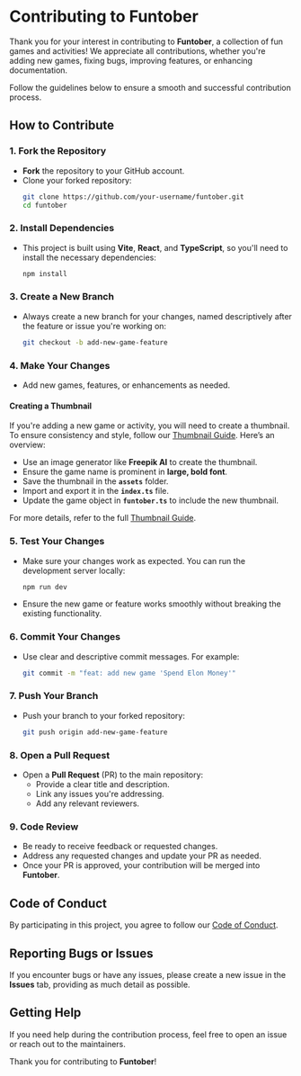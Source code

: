 # Contributing to Funtober

Thank you for your interest in contributing to **Funtober**, a collection of fun games and activities! We appreciate all contributions, whether you're adding new games, fixing bugs, improving features, or enhancing documentation.

Follow the guidelines below to ensure a smooth and successful contribution process.

## How to Contribute

### 1. Fork the Repository

- **Fork** the repository to your GitHub account.
- Clone your forked repository:
  ```bash
  git clone https://github.com/your-username/funtober.git
  cd funtober
  ```

### 2. Install Dependencies

- This project is built using **Vite**, **React**, and **TypeScript**, so you'll need to install the necessary dependencies:
  ```bash
  npm install
  ```

### 3. Create a New Branch

- Always create a new branch for your changes, named descriptively after the feature or issue you're working on:
  ```bash
  git checkout -b add-new-game-feature
  ```

### 4. Make Your Changes

- Add new games, features, or enhancements as needed.
  
#### **Creating a Thumbnail**
If you're adding a new game or activity, you will need to create a thumbnail. To ensure consistency and style, follow our [Thumbnail Guide](THUMBNAIL_GUIDE.md). Here’s an overview:
  
- Use an image generator like **Freepik AI** to create the thumbnail.
- Ensure the game name is prominent in **large, bold font**.
- Save the thumbnail in the **`assets`** folder.
- Import and export it in the **`index.ts`** file.
- Update the game object in **`funtober.ts`** to include the new thumbnail.

For more details, refer to the full [Thumbnail Guide](THUMBNAIL_GUIDE.md).

### 5. Test Your Changes

- Make sure your changes work as expected. You can run the development server locally:
  ```bash
  npm run dev
  ```

- Ensure the new game or feature works smoothly without breaking the existing functionality.

### 6. Commit Your Changes

- Use clear and descriptive commit messages. For example:
  ```bash
  git commit -m "feat: add new game 'Spend Elon Money'"
  ```

### 7. Push Your Branch

- Push your branch to your forked repository:
  ```bash
  git push origin add-new-game-feature
  ```

### 8. Open a Pull Request

- Open a **Pull Request** (PR) to the main repository:
  - Provide a clear title and description.
  - Link any issues you're addressing.
  - Add any relevant reviewers.

### 9. Code Review

- Be ready to receive feedback or requested changes.
- Address any requested changes and update your PR as needed.
- Once your PR is approved, your contribution will be merged into **Funtober**.

## Code of Conduct

By participating in this project, you agree to follow our [Code of Conduct](CODE_OF_CONDUCT.md).

## Reporting Bugs or Issues

If you encounter bugs or have any issues, please create a new issue in the **Issues** tab, providing as much detail as possible.

## Getting Help

If you need help during the contribution process, feel free to open an issue or reach out to the maintainers.

Thank you for contributing to **Funtober**!


